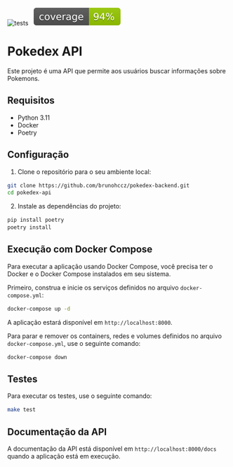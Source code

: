 ![tests](https://github.com/brunohccz/pokedex-backend/workflows/pytesting/badge.svg) &nbsp; ![code coverage](https://raw.githubusercontent.com/brunohccz/pokedex-backend/coverage-badge/coverage.svg?raw=true)

# Pokedex API

Este projeto é uma API que permite aos usuários buscar informações sobre Pokemons.

## Requisitos

- Python 3.11
- Docker
- Poetry

## Configuração

1. Clone o repositório para o seu ambiente local:

```bash
git clone https://github.com/brunohccz/pokedex-backend.git
cd pokedex-api
```

2. Instale as dependências do projeto:

```bash
pip install poetry
poetry install
```

## Execução com Docker Compose

Para executar a aplicação usando Docker Compose, você precisa ter o Docker e o Docker Compose instalados em seu sistema.

Primeiro, construa e inicie os serviços definidos no arquivo `docker-compose.yml`:

```bash
docker-compose up -d
```

A aplicação estará disponível em `http://localhost:8000`.

Para parar e remover os containers, redes e volumes definidos no arquivo `docker-compose.yml`, use o seguinte comando:

```bash
docker-compose down
```

## Testes

Para executar os testes, use o seguinte comando:

```bash
make test
```

## Documentação da API

A documentação da API está disponível em `http://localhost:8000/docs` quando a aplicação está em execução.
